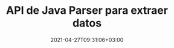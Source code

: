---
############################# Static ############################
layout: "product"
date: 2021-04-27T09:31:06+03:00
draft: false

product: "Parser"
product_tag: "parser"
platform: "Java"
platform_tag: "java"

############################# Head ############################
head_title: "API de Java para analizar texto, imágenes y metadatos de PDF Word Excel HTML"
head_description: "API de analizador de documentos Java para extraer texto, imágenes, metadatos y codificación de bases de datos, Word, Excel, presentaciones, PDF, correo electrónico, EPUB y archivos ZIP."

############################# Header ############################
title: "API de Java Parser para extraer datos"
description: "API de Java para analizar y extraer imágenes y texto con metadatos de documentos, presentaciones, archivos y correos electrónicos."
button:
    enable: true

############################# SubMenu ############################
submenu:
    enable: true
    
    left:
        img_alt: "GroupDocs.Parser for Java"
        image: "/border/groupdocs-parser-java.svg"
        product: "GroupDocs.Parser"
        platform: "Java"

    middle:
        button:
            # button loop
            - link: "#overview"
              text: "Visión de conjunto"

            # button loop
            - link: "#features"
              text: "Características"

            # button loop
            - link: "#support"
              text: "Support"

            # button loop
            - link: "https://products.groupdocs.app/parser"
              text: "Live Demo"

            # button loop
            - link: "https://purchase.groupdocs.com/pricing/parser/java"
              text: "Precios"

    right:
        link_download: "https://downloads.groupdocs.com/parser"
        link_learn: "https://docs.groupdocs.com/parser/java/"
        link_buy: "https://purchase.groupdocs.com"

############################# Visión de conjunto ############################
overview:
    enable: true
    content: |
      GroupDocs.Parser para Java es una API de extracción de texto, imágenes y metadatos que admite más de 50 tipos de documentos populares para ayudar a crear aplicaciones comerciales con funciones de análisis de texto sin procesar, estructurado y formateado. También admite el análisis de documentos utilizando plantillas predefinidas y permite extraer datos complejos de facturas y otros documentos típicos con rapidez y precisión. GroupDocs.Parser para Java le permite extraer texto y metadatos de archivos protegidos con contraseña de todos los formatos populares, incluidos documentos de procesamiento de texto, hojas de cálculo de Excel, presentaciones de PowerPoint, OneNote, archivos PDF y archivos ZIP.
    tabs:
      enable: true     
      
      ## TAB ONE ##
      tab_one:
        description: |
          A continuación se muestra una descripción general de GroupDocs.Parser para Java:

        left:
          enable: true
          icon: "fas fa-tools"
          title: "Características"
          content: |
            * Extraer imágenes
            * Extraer texto sin procesar
            * Extraer texto formateado
            * Extraer texto estructurado
            * Extraer metadatos
            * Extraer de archivos dentro del archivo ZIP
            * Extraer por búsqueda
            * Extraer con formateadores de texto
            * Estándar de codificación de detección
            * Detectar tipo de medio
        
        right:
          enable: true
          icon: "fab fa-html5"
          title: "la API"
          content: |
            * Obtiene el archivo de entrada
            * Obtiene texto sin procesar o formateado
            * Obtiene metadatos
      
      ## TAB TWO ##
      tab_two:
        description: |
          GroupDocs.Parser para Java admite los siguientes [formatos de archivo de documento] (https://docs.groupdocs.com/parser/java/supported-document-formats/):

        left:
          enable: true
          table:
            # table loop
            - title: "Extracción de texto"
              content: |
                * **Texto**: DOC, DOCX, DOT, DOTM, DOTX, DOCM, RTF, ODT, OTT, TXT, MD, WordprocessingML (XML)
                * **Hojas de cálculo**: XLS, XLSX, CSV, XLSM, XLSB, ODS, SpreadsheetML (XML), XLT, XLTX, XLTM, OTS, XLA, XLAM, TSV
                * **Presentaciones**: PPT, PPTX, PPTM, PPS, PPSX, PPSM, POT, POTX, POTM, ODP, OTP
                * **Una Nota**: UNO
                * **Correo electrónico**: MSG, EML, EMLX, PST, OST, MS EXCHANGE SERVER, POP, IMAP
                * **Publicación electrónica**: EPUB, FB2
                * **Documento portátil**: PDF, cartera PDF, PDF encriptado
                * **Basado en DOM**: XML, HTML, XHTML, MHTML
                * **Compresión y embalaje**: ZIP, CHM
                * **Base de datos**: ADO.NET

            # table loop
            - title: "Detección de codificación"
              content: |
                * **BOM**: UTF32 LE, UTF32 BE, UTF16 LE, UTF16 BE, UTF8, and UTF7
                * **Content**: UTF32 LE, UTF32 BE, UTF16 LE, UTF16 BE, UTF8, and ANSI

        right:
          enable: true
          table:
            # table loop
            - title: "Extracción de metadatos"
              content: |
                * **Text**: DOC, DOCX, DOT, DOTX, DOTM, OTT, ODT
                * **Spreadsheets**: XLS, XLSX, XLT, XLTX, XLTM, XLA, XLAM, OTS, ODS
                * **Presentations**: PPT, PPTX, POT, POTX, POTM, PPSM, PPTM, OTP, ODP
                * **Email**: MSG, EML, EMLX
                * **Electronic Publishing**: EPUB, FB2
                * **Other**: PDF

            # table loop
            - title: "Text & Extracción de metadatos"
              content: |
                * **Template**: DOTX, POTX
                * **Macro-Enabled Template**: DOTM, POTM, PPSM, PPTM
                * **OpenDocument Template**: OTT

            # table loop
            - title: "Extracción de imagen"
              content: |
                * **Text**: DOC, DOCX, DOCM, RTF, DOT, DOTM, DOTX, ODT
                * **Spreadsheets**: XLS, XLSX, XLSM, XLSB, ODS, XLT, XLTM, XLTX
                * **Presentations**: PPT, PPTX, PPTM, ODP, POT, POTM, POTX, PPS, PPSX, PPSM
                * **Portable Document**: PDF, POT, POTM, POTX
                * **Ebook**: CHM, EPUB, FB2
                * **Markup**: HTML

      ## TAB THREE ##
      tab_three:
        description: |
          GroupDocs.Parser for Java supports following Sistemas operativos, Frameworks & Package ‎Managers:‎
        
        left:
          enable: true
          table:
            # table loop
            - icon: "fab fa-windows"
              title: "Sistemas operativos"
              content: |
                * Microsoft Windows Desktop
                * Microsoft Windows Server
                * Linux
                * MacOS

            # table loop
            - icon: "fas fa-code"
              title: "Marcos compatibles"
              content: |
                * Java 7 (1.7) y superior

        right:
          enable: true
          table:
            # table loop
            - icon: "fas fa-cogs"
              title: "Entornos de desarrollo"
              content: |
                * NetBeans
                * IntelliJ IDEA
                * Eclipse
            # table loop
            - icon: "fas fa-tools"
              title: "Herramienta de automatización de compilación"
              content: |
                * Maven

############################# Características ############################
features:
    enable: true
    title: "GroupDocs.Parser for Java Características"

    feature:
      # feature loop
      - icon: "fas fa-copy"
        content: "Contar estadísticamente la ocurrencia de palabras para documentos individuales o múltiples"

      # feature loop
      - icon: "fas fa-eye"
        content: "Extraiga texto y metadatos de hojas de cálculo de Excel y plantillas de presentación de PowerPoint"

      # feature loop
      - icon: "fas fa-bolt"
        content: "Obtener texto de un archivo o flujo, sin instalar el lector de documentos"
      
      # feature loop
      - icon: "fas fa-file-powerpoint"
        content: "Pull Out Formatted Text from a Document Using Fast or Standard Extracción de texto Mode"

      # feature loop
      - icon: "fas fa-code"
        content: "Detecte el tipo de medio de documentos XML protegidos con contraseña y extraiga texto de ellos"

      # feature loop
      - icon: "fas fa-cloud"
        content: "Obtenga texto con formato de una presentación de PowerPoint, correos electrónicos y archivos adjuntos mediante programación"

      # feature loop
      - icon: "fas fa-remove-format"
        content: "Expulsar texto de una o varias páginas del documento de OneNote"

      # feature loop
      - icon: "fas fa-comment-slash"
        content: "Saque el texto sin procesar de un archivo PDF simple o un documento de cartera PDF"

      # feature loop
      - icon: "fas fa-location-arrow"
        content: "Extraiga datos de PDF, MS Word, Excel y documentos de presentación"

      # feature loop
      - icon: "fas fa-border-all"
        content: "Extraiga texto sin procesar o formateado de celdas, filas y columnas de la hoja de cálculo de Excel"

      # feature loop
      - icon: "fas fa-wrench"
        content: "Recopile texto sin procesar o con formato HTML de un documento de Word y extraiga el texto resaltado de los documentos"

      # feature loop
      - icon: "fas fa-columns"
        content: "Obtenga datos de los formularios PDF y obtenga una tabla con formato de un documento PDF o Word"

      # feature loop
      - icon: "fas fa-file-word"
        content: "Extraiga una sola oración o texto completo de archivos EPUB, CHM, Markdown y FB2"

      # feature loop
      - icon: "fas fa-print"
        content: "Recuperar área de texto de documentos para análisis y extracción de texto con su estructura de contenido intacta"

      # feature loop
      - icon: "fas fa-file-archive"
        content: "Obtener metadatos de formatos de documentos admitidos"

      # feature loop
      - icon: "fas fa-lock"
        content: "Extraiga todas las imágenes o las seleccionadas de los formatos admitidos y gire las imágenes extraídas"

      # feature loop
      - icon: "fas fa-file-code"
        content: "Extract Text from Files within Zip Archives & OST Containers – Detectar tipo de medios for Zip Container Items"
      
      # feature loop
      - icon: "fas fa-fill-drip"
        content: "Obtener datos del contenedor de correo electrónico (Exchange Web Server, POP3, IMAP)"

      # feature loop
      - icon: "fas fa-file-excel"
        content: "Take Out Text from Base de datos Containers in Fast, Reliable and Efficient Manner"

      # feature loop
      - icon: "fas fa-heading"
        content: "Encuentre texto simple, palabra completa y expresión regular dentro de los documentos"

      # feature loop
      - icon: "fas fa-project-diagram"
        content: "Prepare la plantilla del documento, extraiga datos del documento y analice campos y tablas de datos"

      # feature loop
      - icon: "fas fa-cube"
        content: "Buscar y extraer expresiones resaltadas en documentos"

      # feature loop
      - icon: "fab fa-uncharted"
        content: "Saque el texto con formateador de texto sin formato (simple y ASCII) o formato personalizado con bordes, ángulos e intersecciones"

      # feature loop
      - icon: "fab fa-uncharted"
        content: "Obtenga y formatee texto (fuente, hipervínculos, encabezados, listas y tablas) con Markdown Formatter"

      # feature loop
      - icon: "fab fa-uncharted"
        content: "Obtenga texto con formateador HTML y aplique formateador a párrafos, hipervínculos, fuentes, encabezados, listas y tablas"

      # feature loop
      - icon: "fab fa-uncharted"
        content: "Mueva el diseño de la tabla y detecte las tablas en un área rectangular por separadores de columnas"

      # feature loop
      - icon: "fab fa-uncharted"
        content: "Extract Text from Shapes, WordArt Objects & Text Boxes within oficina de Microsoft File Formats"

    more_feature:
      # more_feature_loop
      - title: "Obtener texto con formateadores de texto sin formato o HTML"
        content: |
          Con GroupDocs.Parser para Java, puede aplicar varios formateadores al texto y HTML. Puede extraer texto con el Formateador de texto sin formato tanto para Sencillo como para ASCII. También puede obtener texto con HTML Formatter y aplicar formato a párrafos, hipervínculos, fuentes, encabezados, listas y tablas.

############################# Support ############################
support:
    enable: true

############################# Solutions ############################
solutions:
    enable: true
    title: "GroupDocs.Parser ofrece API de visualización de documentos para otros entornos de desarrollo populares"

    solution:
        # solution loop
        - img_alt: "GroupDocs.Parser for .NET"
          image: "/border/groupdocs-parser-net.svg"
          product: "GroupDocs.Parser"
          platform: ".NET"
          link: "/parser/net/"

############################# Back to top ###############################
back_to_top:
  enable: true
---